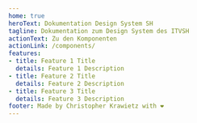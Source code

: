 ```yaml
---
home: true
heroText: Dokumentation Design System SH
tagline: Dokumentation zum Design System des ITVSH
actionText: Zu den Komponenten
actionLink: /components/
features:
- title: Feature 1 Title
  details: Feature 1 Description
- title: Feature 2 Title
  details: Feature 2 Description
- title: Feature 3 Title
  details: Feature 3 Description
footer: Made by Christopher Krawietz with ❤️
---
```

